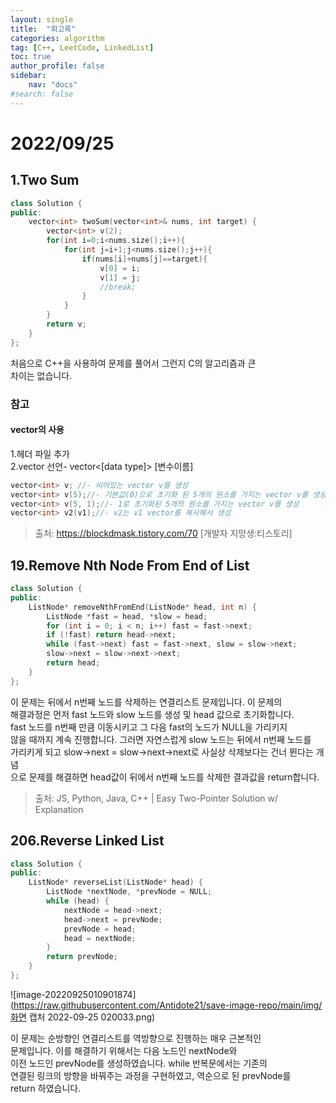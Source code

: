 ```yaml
---
layout: single
title:  "회고록"
categories: algorithm
tag: [C++, LeetCode, LinkedList]
toc: true
author_profile: false
sidebar:
    nav: "docs"
#search: false
---
```


# 2022/09/25

## 1.Two Sum

```c++
class Solution {
public:
    vector<int> twoSum(vector<int>& nums, int target) {
        vector<int> v(2);
        for(int i=0;i<nums.size();i++){
            for(int j=i+1;j<nums.size();j++){
                if(nums[i]+nums[j]==target){
                    v[0] = i;
                    v[1] = j;
                    //break;           
                }
            }
        }
        return v;
    }
};
```
처음으로 C++을 사용하여 문제를 풀어서 그런지 C의 알고리즘과 큰   
차이는 없습니다. 

### 참고
#### vector의 사용 
1.<vector>헤더 파일 추가   
2.vector 선언- vector<[data type]> [변수이름]    
```c++
vector<int> v; //- 비어있는 vector v를 생성
vector<int> v(5);//- 기본값(0)으로 초기화 된 5개의 원소를 가지는 vector v를 생성
vector<int> v(5, 1);//- 1로 초기화된 5개의 원소를 가지는 vector v를 생성
vector<int> v2(v1);//- v2는 v1 vector를 복사해서 생성
```
>출처: https://blockdmask.tistory.com/70 [개발자 지망생:티스토리]

## 19.Remove Nth Node From End of List

```c++
class Solution {
public:
    ListNode* removeNthFromEnd(ListNode* head, int n) {
        ListNode *fast = head, *slow = head;
        for (int i = 0; i < n; i++) fast = fast->next;
        if (!fast) return head->next;
        while (fast->next) fast = fast->next, slow = slow->next;
        slow->next = slow->next->next;
        return head;
    }
};
```
이 문제는 뒤에서 n번째 노드를 삭제하는 연결리스트 문제입니다. 이 문제의    
해결과정은 먼저 fast 노드와 slow 노드를 생성 및 head 값으로 초기화합니다.    
fast 노드를 n번째 만큼 이동시키고 그 다음 fast의 노드가 NULL을 가리키지    
않을 때까지 계속 진행합니다. 그러면 자연스럽게 slow 노드는 뒤에서 n번째 노드를    
가리키게 되고 slow->next = slow->next->next로 사실상 삭제보다는 건너 뛴다는 개념    
으로 문제를 해결하면 head값이 뒤에서 n번째 노드를 삭제한 결과값을 return합니다.    




>출처: JS, Python, Java, C++ | Easy Two-Pointer Solution w/ Explanation

## 206.Reverse Linked List

```c++
class Solution {
public:
    ListNode* reverseList(ListNode* head) {
        ListNode *nextNode, *prevNode = NULL;
        while (head) {
            nextNode = head->next;
            head->next = prevNode;
            prevNode = head;
            head = nextNode;
        }
        return prevNode;
    }
};
```
![image-20220925010901874](https://raw.githubusercontent.com/Antidote21/save-image-repo/main/img/화면 캡처 2022-09-25 020033.png)    

이 문제는 순방향인 연결리스트를 역방향으로 진행하는 매우 근본적인    
문제입니다. 이를 해결하기 위해서는 다음 노드인 nextNode와    
이전 노드인 prevNode를 생성하였습니다. while 반복문에서는 기존의   
연결된 링크의 방향을 바꿔주는 과정을 구현하였고, 역순으로 된 prevNode를  
return 하였습니다.





